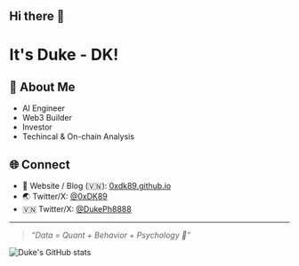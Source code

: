 ## Hi there 👋

<!--
**0xdk89/0xdk89** is a ✨ _special_ ✨ repository because its `README.md` (this file) appears on your GitHub profile.

Here are some ideas to get you started:

- 🔭 I’m currently working on ...
- 🌱 I’m currently learning ...
- 👯 I’m looking to collaborate on ...
- 🤔 I’m looking for help with ...
- 💬 Ask me about ...
- 📫 How to reach me: ...
- 😄 Pronouns: ...
- ⚡ Fun fact: ...
-->

# It's Duke - DK!

## 🧠 About Me
* AI Engineer
* Web3 Builder
* Investor
* Techincal & On-chain Analysis

## 🌐 Connect
- 🧭 Website / Blog (🇻🇳): [0xdk89.github.io](https://0xdk89.github.io)
- 🌏 Twitter/X: [@0xDK89](https://twitter.com/0xDK89)
- 🇻🇳 Twitter/X: [@DukePh8888](https://twitter.com/DukePh8888)
---

> _“Data = Quant + Behavior + Psychology 🧠”_
> 
![Duke's GitHub stats](https://github-readme-stats.vercel.app/api?username=0xdk89&show_icons=true&theme=dracula)
